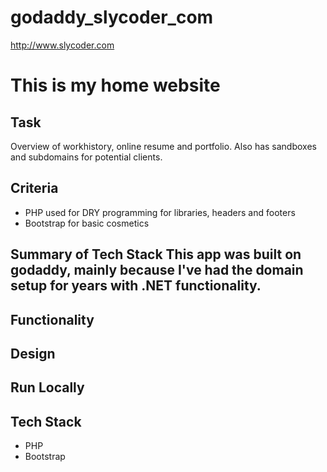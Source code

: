 # godaddy_slycoder_com
http://www.slycoder.com
# This is my home website

## Task

Overview of workhistory, online resume and portfolio.
Also has sandboxes and subdomains for potential clients.

## Criteria

- PHP used for DRY programming for libraries, headers and footers
- Bootstrap for basic cosmetics

## Summary of Tech Stack This app was built on godaddy, mainly because I've had the domain setup for years with .NET functionality.  

## Functionality

## Design

## Run Locally

## Tech Stack

 - PHP
 - Bootstrap
